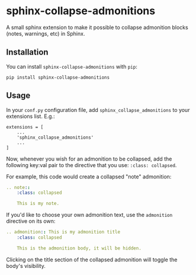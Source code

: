 # sphinx-collapse-admonitions


A small sphinx extension to make it possible to collapse admonition blocks (notes, warnings, etc)
in Sphinx.


## Installation

You can install `sphinx-collapse-admonitions` with `pip`:

```
pip install sphinx-collapse-admonitions
```

## Usage

In your `conf.py` configuration file, add `sphinx_collapse_admonitions` to your extensions list.
E.g.:

```
extensions = [
    ...
    'sphinx_collapse_admonitions'
    ...
]
```

Now, whenever you wish for an admonition to be collapsed, add the following key:val pair
to the directive that you use: `:class: collapsed`.

For example, this code would create a collapsed "note" admonition:

```yaml
.. note::
    :class: collapsed

    This is my note.
```

If you'd like to choose your own admonition text, use the `admonition` directive on its own:

```yaml
.. admonition:: This is my admonition title
    :class: collapsed

    This is the admonition body, it will be hidden.
```

Clicking on the title section of the collapsed admonition will toggle the body's visibility.
